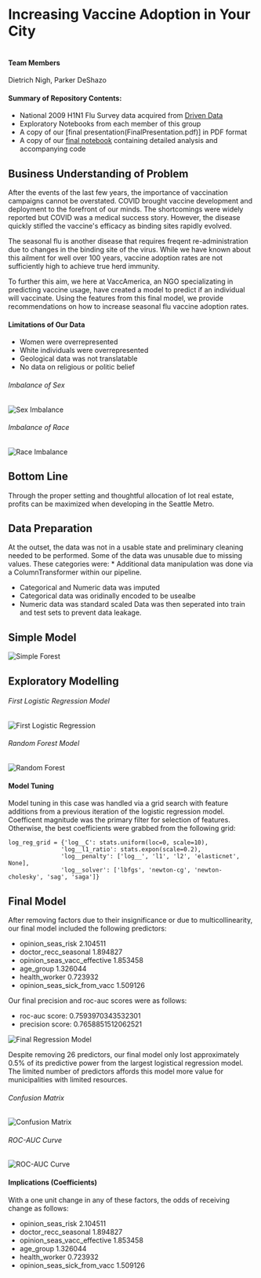 
# Increasing Vaccine Adoption in Your City
<p align="center">
  <img src="images/flubanner.jfif" alt="">
</p>

#### Team Members
Dietrich Nigh, Parker DeShazo

#### Summary of Repository Contents:
* National 2009 H1N1 Flu Survey data acquired from  [Driven Data](https://www.drivendata.org/competitions/66/flu-shot-learning/page/211/)
* Exploratory Notebooks from each member of this group
* A copy of our [final presentation(FinalPresentation.pdf)] in PDF format
* A copy of our [final notebook](FinalNotebook.ipynb) containing detailed analysis and accompanying code

## Business Understanding of Problem

After the events of the last few years, the importance of vaccination campaigns cannot be overstated. COVID brought vaccine development and deployment to the forefront of our minds. The shortcomings were widely reported but COVID was a medical success story. However, the disease quickly stifled the vaccine's efficacy as binding sites rapidly evolved. 

The seasonal flu is another disease that requires freqent re-administration due to changes in the binding site of the virus. While we have known about this ailment for well over 100 years, vaccine adoption rates are not sufficiently high to achieve true herd immunity.

To further this aim, we here at VaccAmerica, an NGO specializating in predicting vaccine usage, have created a model to predict if an individual will vaccinate. Using the features from this final model, we provide recommendations on how to increase seasonal flu vaccine adoption rates.

#### Limitations of Our Data

* Women were overrepresented
* White individuals were overrepresented
* Geological data was not translatable
* No data on religious or politic belief

###### Imbalance of Sex

![Sex Imbalance](images/sex.png)

###### Imbalance of Race

![Race Imbalance](images/race.png)

## Bottom Line

Through the proper setting and thoughtful allocation of lot real estate, profits can be maximized when developing in the Seattle Metro.

## Data Preparation

At the outset, the data was not in a usable state and preliminary cleaning needed to be performed.
Some of the data was unusable due to missing values. These categories were:
* 
Additional data manipulation was done via a ColumnTransformer within our pipeline.
* Categorical and Numeric data was imputed 
* Categorical data was oridinally encoded to be usealbe
* Numeric data was standard scaled
Data was then seperated into train and test sets to prevent data leakage.

## Simple Model

![Simple Forest](images/dtmodel.png)



## Exploratory Modelling

###### First Logistic Regression Model

![First Logistic Regression](images/firstlogmodel.png)

###### Random Forest Model

![Random Forest](images/rfcmodel.png)


#### Model Tuning
Model tuning in this case was handled via a grid search with feature additions from a previous iteration of the logistic regression model. Coefficent magnitude was the primary filter for selection of features. Otherwise, the best coefficients were grabbed from the following grid:
```
log_reg_grid = {'log__C': stats.uniform(loc=0, scale=10),
               'log__l1_ratio': stats.expon(scale=0.2),
               'log__penalty': ['log__', 'l1', 'l2', 'elasticnet', None],
               'log__solver': ['lbfgs', 'newton-cg', 'newton-cholesky', 'sag', 'saga']}
 ```

## Final Model
After removing factors due to their insignificance or due to multicollinearity, our final model included the following predictors:
* opinion_seas_risk              2.104511
* doctor_recc_seasonal           1.894827
* opinion_seas_vacc_effective    1.853458
* age_group                      1.326044
* health_worker                  0.723932
* opinion_seas_sick_from_vacc    1.509126

Our final precision and roc-auc scores were as follows:

* roc-auc score: 0.7593970343532301
* precision score: 0.7658851512062521

![Final Regression Model](images/finalmodel.png)

Despite removing 26 predictors, our final model only lost approximately 0.5% of its predictive power from the largest logistical regression model. The limited number of predictors affords this model more value for municipalities with limited resources. 

###### Confusion Matrix

![Confusion Matrix](images/confusionmatrix.png)

###### ROC-AUC Curve

![ROC-AUC Curve](images/roccurve.png)


#### Implications (Coefficients)
With a one unit change in any of these factors, the odds of receiving change as follows:
* opinion_seas_risk              2.104511
* doctor_recc_seasonal           1.894827
* opinion_seas_vacc_effective    1.853458
* age_group                      1.326044
* health_worker                  0.723932
* opinion_seas_sick_from_vacc    1.509126